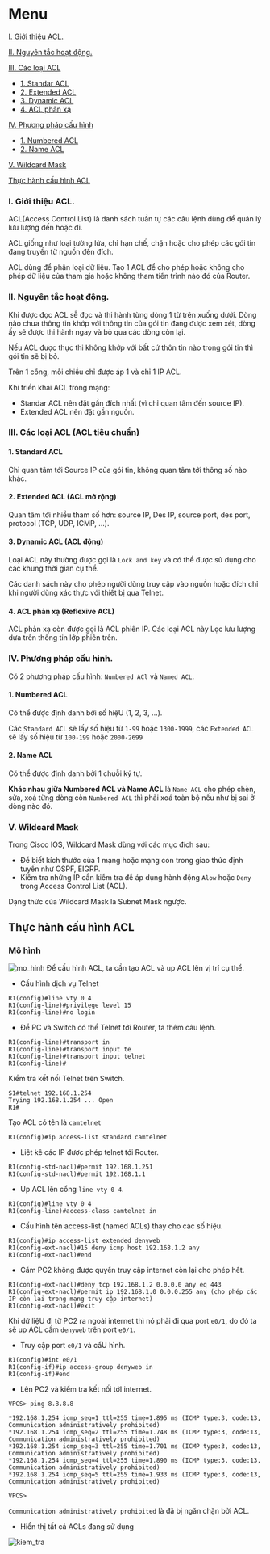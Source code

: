 # Menu
[I. Giới thiệu ACL.](#gioi_thieu)

[II. Nguyên tắc hoạt động.](#nguyen_tac)

[III. Các loại ACL](#cac_loai_acl)
- [1. Standar ACL](#standard_acl)
- [2. Extended ACL](#extended_acl)
- [3. Dynamic ACL](#dynamic_acl)
- [4. ACL phản xạ](#acl_phan_xa)

[IV. Phương pháp cấu hình](#phuong_phap_cau_hinh)
- [1. Numbered ACL](#numbered_acl)
- [2. Name ACL](#name_acl)

[V. Wildcard Mask](#wildcard_mask)

[Thực hành cấu hình ACL](#cau_hinh_acl)

<a name="gioi_thieu"></a>
### I. Giới thiệu ACL.
ACL(Access Control List) là danh sách tuần tự các câu lệnh dùng để quản lý lưu lượng đến hoặc đi.

ACL giống như loại tường lửa, chỉ hạn chế, chặn hoặc cho phép các gói tin đang truyền từ nguồn đến đích.

ACL dùng để phân loại dữ liệu. Tạo 1 ACL để cho phép hoặc không cho phép dữ liệu của tham gia hoặc không tham tiến trình nào đó của Router.

<a name="nguyen_tac"></a>
### II. Nguyên tắc hoạt động.
Khi được đọc ACL sễ đọc và thi hành từng dòng 1 từ trên xuống dưới. Dòng nào chưa thông tin khớp với thông tin của gói tin đang được xem xét, dòng ấy sẽ được thi hành ngay và bỏ qua các dòng còn lại.

Nếu ACL được thực thi không khớp với bất cứ thôn tin nào trong gói tin thì gói tin sẽ bị bỏ.

Trên 1 cổng, mỗi chiều chỉ được áp 1 và chỉ 1 IP ACL.

Khi triển khai ACL trong mạng:
- Standar ACL nên đặt gần đích nhất (vì chỉ quan tâm đến source IP).
- Extended ACL nên đặt gần nguồn.

<a name="cac_loai_acl"></a>
### III. Các loại ACL (ACL tiêu chuẩn)

<a name="standard_acl"></a>
#### 1. Standard ACL
Chỉ quan tâm tới Source IP của gói tin, không quan tâm tới thông số nào khác.

<a name="extended_acl"></a>
#### 2. Extended ACL (ACL mở rộng)
Quan tâm tới nhiều tham số hơn: source IP, Des IP, source port, des port, protocol (TCP, UDP, ICMP, ...).

<a name="dynamic_acl"></a>
#### 3. Dynamic ACL (ACL động)
Loại ACL này thường được gọi là `Lock and key` và có thể được sử dụng cho các khung thời gian cụ thể.

Các danh sách này cho phép người dùng truy cập vào nguồn hoặc đích chỉ khi người dùng xác thực với thiết bị qua Telnet.

<a name="acl_phan_xa"></a>
#### 4. ACL phản xạ (Reflexive ACL)
ACL phản xạ còn được gọi là ACL phiên IP. Các loại ACL này Lọc lưu lượng dựa trên thông tin lớp phiên trên.

<a name="phuong_phap_cau_hinh"></a>
### IV. Phương pháp cấu hình.
Có 2 phương pháp cấu hình: `Numbered ACl` và `Named ACL`.

<a name="numbered_acl"></a>
#### 1. Numbered ACL
Có thể được định danh bởi số hiệU (1, 2, 3, ...).

Các `Standard ACL` sẽ lấy số hiệu từ `1-99` hoặc `1300-1999`, các `Extended ACL` sẽ lấy số hiệu từ `100-199` hoặc `2000-2699`

<a name="name_acl"></a>
#### 2. Name ACL
Có thể được định danh bởi 1 chuỗi ký tự.

**Khác nhau giữa Numbered ACL và Name ACL** là `Name ACL` cho phép chèn, sửa, xoá từng dòng còn `Numbered ACL` thì phải xoá toàn bộ nếu như bị sai ở dòng nào đó.

<a name="wildcard_mask"></a>
### V. Wildcard Mask
Trong Cisco IOS, Wildcard Mask dùng với các mục đích sau:
- Để biết kích thước của 1 mạng hoặc mạng con trong giao thức định tuyến như OSPF, EIGRP. 
- Kiểm tra những IP cần kiểm tra để áp dụng hành động `Alow` hoặc `Deny` trong Access Control List (ACL).

Dạng thức của Wildcard Mask là Subnet Mask ngược.

<a name="cau_hinh_acl"></a>
## Thực hành cấu hình ACL

### Mô hình

![mo_hinh](Pictures/ACL/mo_hinh.png)
Để cấu hình ACL, ta cần tạo ACL và up ACL lên vị trí cụ thể.

- Cấu hình dịch vụ Telnet 
```
R1(config)#line vty 0 4
R1(config-line)#privilege level 15
R1(config-line)#no login
```

- Để PC và Switch có thể Telnet tới Router, ta thêm câu lệnh.
```
R1(config-line)#transport in
R1(config-line)#transport input te
R1(config-line)#transport input telnet 
R1(config-line)#
```

Kiểm tra kết nối Telnet trên Switch.
```
S1#telnet 192.168.1.254
Trying 192.168.1.254 ... Open
R1#
```

Tạo ACL có tên là `camtelnet`
```
R1(config)#ip access-list standard camtelnet
```

- Liệt kê các IP được phép telnet tới Router.
```
R1(config-std-nacl)#permit 192.168.1.251
R1(config-std-nacl)#permit 192.168.1.1
```

- Up ACL lên cổng `line vty 0 4`.
```
R1(config)#line vty 0 4
R1(config-line)#access-class camtelnet in
```

- Cấu hình tên access-list (named ACLs) thay cho các số hiệu.
```
R1(config)#ip access-list extended denyweb
R1(config-ext-nacl)#15 deny icmp host 192.168.1.2 any
R1(config-ext-nacl)#end
```

- Cấm PC2 không được quyền truy cập internet còn lại cho phép hết.
```
R1(config-ext-nacl)#deny tcp 192.168.1.2 0.0.0.0 any eq 443
R1(config-ext-nacl)#permit ip 192.168.1.0 0.0.0.255 any (cho phép các IP còn lại trong mạng truy cập internet)
R1(config-ext-nacl)#exit
```

Khi dữ liệU đi từ PC2 ra ngoài internet thì nó phải đi qua port `e0/1`, do đó ta sẽ up ACL cấm `denyweb` trên port `e0/1`.

- Truy cập port `e0/1` và cấU hình.
```
R1(config)#int e0/1
R1(config-if)#ip access-group denyweb in
R1(config-if)#end
```

- Lên PC2 và kiểm tra kết nối tớI internet.
```
VPCS> ping 8.8.8.8

*192.168.1.254 icmp_seq=1 ttl=255 time=1.895 ms (ICMP type:3, code:13, Communication administratively prohibited)
*192.168.1.254 icmp_seq=2 ttl=255 time=1.748 ms (ICMP type:3, code:13, Communication administratively prohibited)
*192.168.1.254 icmp_seq=3 ttl=255 time=1.701 ms (ICMP type:3, code:13, Communication administratively prohibited)
*192.168.1.254 icmp_seq=4 ttl=255 time=1.890 ms (ICMP type:3, code:13, Communication administratively prohibited)
*192.168.1.254 icmp_seq=5 ttl=255 time=1.933 ms (ICMP type:3, code:13, Communication administratively prohibited)

VPCS> 
```

`Communication administratively prohibited` là đã bị ngăn chặn bởi ACL.

- Hiển thị tất cả ACLs đang sử dụng

![kiem_tra](Pictures/ACL/kiem_tra.png)






















